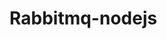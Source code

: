 # Rabbitmq-nodejs

<!-- https://softchris.github.io/pages/joi.html#building-a-middleware -->
<!-- https://github.com/rabbitmq/rabbitmq-tutorials -->
<!-- https://www.rabbitmq.com/getstarted.html -->
